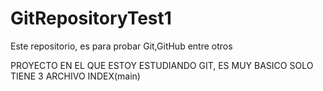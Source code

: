 # GitRepositoryTest1
Este repositorio, es para probar Git,GitHub entre otros

PROYECTO EN EL QUE ESTOY ESTUDIANDO GIT, ES MUY BASICO SOLO TIENE 3 ARCHIVO INDEX(main)
